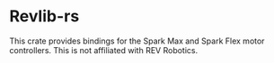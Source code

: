 # Revlib-rs

This crate provides bindings for the Spark Max and Spark Flex motor
controllers. This is not affiliated with REV Robotics.
